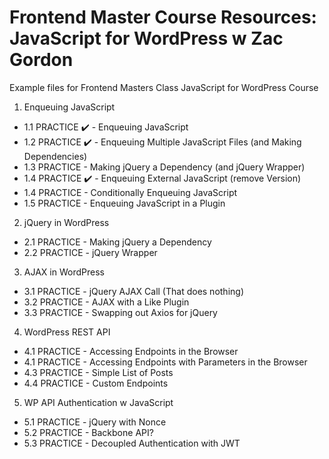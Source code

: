 # Frontend Master Course Resources: JavaScript for WordPress w Zac Gordon
Example files for Frontend Masters Class JavaScript for WordPress Course

1. Enqueuing JavaScript
  - 1.1 PRACTICE ✔️ - Enqueuing JavaScript
  - 1.2 PRACTICE ✔️ - Enqueuing Multiple JavaScript Files (and Making Dependencies)
  - 1.3 PRACTICE - Making jQuery a Dependency (and jQuery Wrapper)
  - 1.4 PRACTICE ✔️ - Enqueuing External JavaScript (remove Version)  
  - 1.4 PRACTICE - Conditionally Enqueuing JavaScript
  - 1.5 PRACTICE - Enqueuing JavaScript in a Plugin
2. jQuery in WordPress
  - 2.1 PRACTICE - Making jQuery a Dependency
  - 2.2 PRACTICE - jQuery Wrapper
3. AJAX in WordPress
  - 3.1 PRACTICE - jQuery AJAX Call (That does nothing)  
  - 3.2 PRACTICE - AJAX with a Like Plugin
  - 3.3 PRACTICE - Swapping out Axios for jQuery
4. WordPress REST API
  - 4.1 PRACTICE - Accessing Endpoints in the Browser
  - 4.1 PRACTICE - Accessing Endpoints with Parameters in the Browser
  - 4.3 PRACTICE - Simple List of Posts
  - 4.4 PRACTICE - Custom Endpoints
5. WP API Authentication w JavaScript
  - 5.1 PRACTICE - jQuery with Nonce
  - 5.2 PRACTICE - Backbone API?
  - 5.3 PRACTICE - Decoupled Authentication with JWT
